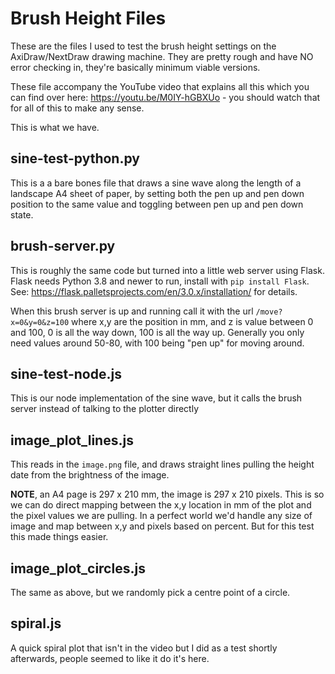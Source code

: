 # Brush Height Files

These are the files I used to test the brush height settings on the AxiDraw/NextDraw drawing machine. They are pretty rough and have NO error checking in, they're basically minimum viable versions.

These file accompany the YouTube video that explains all this which you can find over here: https://youtu.be/M0IY-hGBXUo - you should watch that for all of this to make any sense.

This is what we have.

## sine-test-python.py

This is a a bare bones file that draws a sine wave along the length of a landscape A4 sheet of paper, by setting both the pen up and pen down position to the same value and toggling between pen up and pen down state.

## brush-server.py

This is roughly the same code but turned into a little web server using Flask. Flask needs Python 3.8 and newer to run, install with `pip install Flask`. See: https://flask.palletsprojects.com/en/3.0.x/installation/ for details.

When this brush server is up and running call it with the url `/move?x=0&y=0&z=100` where x,y are the position in mm, and z is value between 0 and 100, 0 is all the way down, 100 is all the way up. Generally you only need values around 50-80, with 100 being "pen up" for moving around.

## sine-test-node.js

This is our node implementation of the sine wave, but it calls the brush server instead of talking to the plotter directly

## image_plot_lines.js

This reads in the `image.png` file, and draws straight lines pulling the height date from the brightness of the image.

**NOTE**, an A4 page is 297 x 210 mm, the image is 297 x 210 pixels. This is so we can do direct mapping between the x,y location in mm of the plot and the pixel values we are pulling. In a perfect world we'd handle any size of image and map between x,y and pixels based on percent. But for this test this made things easier.

## image_plot_circles.js

The same as above, but we randomly pick a centre point of a circle.

## spiral.js

A quick spiral plot that isn't in the video but I did as a test shortly afterwards, people seemed to like it do it's here.